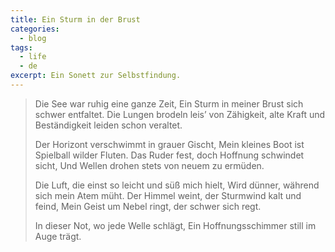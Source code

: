 ```yaml
---
title: Ein Sturm in der Brust
categories:
  - blog
tags:
  - life
  - de
excerpt: Ein Sonett zur Selbstfindung.
---
```



> Die See war ruhig eine ganze Zeit,
> Ein Sturm in meiner Brust sich schwer entfaltet.
> Die Lungen brodeln leis’ von Zähigkeit,
> alte Kraft und Beständigkeit leiden schon veraltet.
> 
> Der Horizont verschwimmt in grauer Gischt,
> Mein kleines Boot ist Spielball wilder Fluten.
> Das Ruder fest, doch Hoffnung schwindet sicht,
> Und Wellen drohen stets von neuem zu ermüden.
> 
> Die Luft, die einst so leicht und süß mich hielt,
> Wird dünner, während sich mein Atem müht.
> Der Himmel weint, der Sturmwind kalt und feind,
> Mein Geist um Nebel ringt, der schwer sich regt.
> 
> In dieser Not, wo jede Welle schlägt,
> Ein Hoffnungsschimmer still im Auge trägt.
